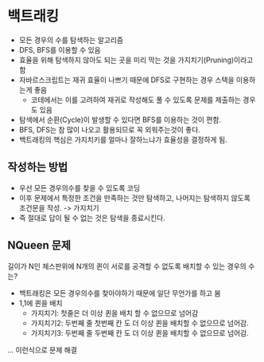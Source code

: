 # 백트래킹
* 모든 경우의 수를 탐색하는 알고리즘
* DFS, BFS를 이용할 수 있음
* 효율을 위해 탐색하지 않아도 되는 곳을 미리 막는 것을 가지치기(Pruning)이라고 함
* 자바르스크립트는 재귀 효율이 나쁘기 때문에 DFS로 구현하는 경우 스택을 이용하는게 좋음
  *  코테에서는 이를 고려하여 재귀로 작성해도 풀 수 있도록 문제를 제출하는 경우도 있음
* 탐색에서 순환(Cycle)이 발생할 수 있다면 BFS를 이용하는 것이 편함.
* BFS, DFS는 참 많이 나오고 활용되므로 꼭 외워주는것이 좋다.
* 백트래킹의 핵심은 가지치키를 얼마나 잘하느냐가 효율성을 결정하게 됨.


## 작성하는 방법
* 우선 모든 경우의수를 찾을 수 있도록 코딩
* 이후 문제에서 특정한 조건을 만족하는 것만 탐색하고, 나머지는 탐색하지 않도록 조건문을 작성. -> 가지치기
* 즉 절대로 답이 될 수 없는 것은 탐색을 종료시킨다.

## NQueen 문제
길이가 N인 체스판위에 N개의 퀸이 서로를 공격할 수 없도록 배치할 수 있는 경우의 수는?

* 백트래킹은 모든 경우의수를 찾아야하기 때문에 일단 무언가를 하고 봄
* 1,1에 퀸을 배치 
  -  가지치기: 첫줄은 더 이상 퀸을 배치 할 수 없으므로 넘어감
  -  가지치기2:  두번째 줄 첫번째 칸 도 더 이상 퀸을 배치할 수 없으므로 넘어감.
  - 가지치기3: 두번째 줄 두번째 칸 도 더 이상 퀸을 배치할 수 없으므로 넘어감.

... 이런식으로 문제 해결